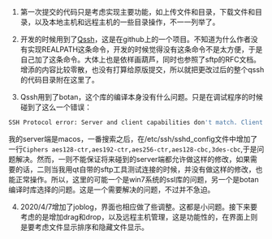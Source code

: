 1. 第一次提交的代码只是考虑实现主要功能，如上传文件和目录，下载文件和目录，以及本地主机和远程主机的一些目录操作，不一一列举了。

2. 开发的时候用到了[Qssh](https://github.com/lvklabs/QSsh)，这是在github上的一个项目。不知道为什么作者没有实现REALPATH这条命令，开发的时候觉得没有这条命令不是太方便，于是自己加了这条命令。大体上也是依样画葫芦，同时也参照了sftp的RFC文档。增添的内容比较零散，也没有打算给原版提交，所以就把更改过后的整个qssh的代码目录附在这里了。

3. Qssh用到了botan，这个库的编译本身没有什么问题。只是在调试程序的时候碰到了这么一个错误：

  ```bash
  SSH Protocol error: Server and client capabilities don't match. Client list was: aes128-cbc,3des-cbc.Server list was chacha20-poly1305@openssh.com,aes128-ctr,aes192-ctr,aes256-ctr,aes128-gcm@openssh.com,aes256-gcm@openssh.com.
  ```

  我的server端是macos，一番搜索之后，在/etc/ssh/sshd_config文件中增加了一行`Ciphers aes128-ctr,aes192-ctr,aes256-ctr,aes128-cbc,3des-cbc`,于是问题解决。然而，一则不能保证将来碰到的server端都允许做这样的修改，如果需要的话，二则当我用qt自带的sftp工具测试连接的时候，并没有做这样的修改，也能正常操作。所以，这里的可能一个是win7系统的ssl库的问题，另一个是botan编译时库选择的问题。这是一个需要解决的问题，不过并不急迫。
  
4. 2020/4/7增加了joblog，界面也相应做了些调整。这都是小问题。接下来要考虑的是增加drag和drop，以及远程主机管理，这是功能性的，在界面上则是要考虑文件显示排序和隐藏文件显示。


